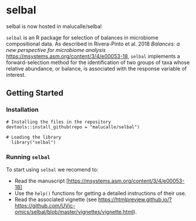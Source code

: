 # selbal

selbal is now hosted in  malucalle/selbal

 `selbal` is an R package for selection of balances in microbiome compositional data. As described in Rivera-Pinto et al. 2018 _Balances:  a new perspective for microbiome analysis_ https://msystems.asm.org/content/3/4/e00053-18, `selbal` implements a forward-selection method for the identification of two groups of taxa whose relative abundance, or balance, is associated with the response variable of interest.

## Getting Started


### Installation


```
# Installing the files in the repository
devtools::install_github(repo = "malucalle/selbal")

# Loading the library
  library("selbal")
```

### Running `selbal`

To start using `selbal` we recomend to:

- Read the manuscript [https://msystems.asm.org/content/3/4/e00053-18]
- Use the `help()` functions for getting a detailed instructions of their
  use.
- Read the associated vignette (see  https://htmlpreview.github.io/?https://github.com/UVic-omics/selbal/blob/master/vignettes/vignette.html).






